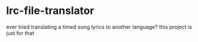 # lrc-file-translator
ever tried translating a timed song lyrics to another language? this project is just for that
